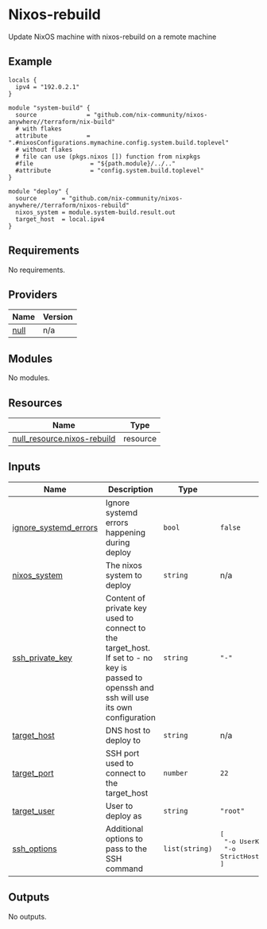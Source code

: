 # Nixos-rebuild

Update NixOS machine with nixos-rebuild on a remote machine

## Example

```hcl
locals {
  ipv4 = "192.0.2.1"
}

module "system-build" {
  source              = "github.com/nix-community/nixos-anywhere//terraform/nix-build"
  # with flakes
  attribute           = ".#nixosConfigurations.mymachine.config.system.build.toplevel"
  # without flakes
  # file can use (pkgs.nixos []) function from nixpkgs
  #file                = "${path.module}/../.."
  #attribute           = "config.system.build.toplevel"
}

module "deploy" {
  source       = "github.com/nix-community/nixos-anywhere//terraform/nixos-rebuild"
  nixos_system = module.system-build.result.out
  target_host  = local.ipv4
}
```

<!-- BEGIN_TF_DOCS -->

## Requirements

No requirements.

## Providers

| Name                                                | Version |
| --------------------------------------------------- | ------- |
| <a name="provider_null"></a> [null](#provider_null) | n/a     |

## Modules

No modules.

## Resources

| Name                                                                                                                 | Type     |
| -------------------------------------------------------------------------------------------------------------------- | -------- |
| [null_resource.nixos-rebuild](https://registry.terraform.io/providers/hashicorp/null/latest/docs/resources/resource) | resource |

## Inputs

| Name                                                                                               | Description                                                                                                                                | Type           | Default                                                                                   | Required |
|----------------------------------------------------------------------------------------------------|--------------------------------------------------------------------------------------------------------------------------------------------|----------------|-------------------------------------------------------------------------------------------|:--------:|
| <a name="input_ignore_systemd_errors"></a> [ignore\_systemd\_errors](#input_ignore_systemd_errors) | Ignore systemd errors happening during deploy                                                                                              | `bool`         | `false`                                                                                   | no       |
| <a name="input_nixos_system"></a> [nixos\_system](#input_nixos_system)                             | The nixos system to deploy                                                                                                                 | `string`       | n/a                                                                                       | yes      |
| <a name="input_ssh_private_key"></a> [ssh\_private\_key](#input_ssh_private_key)                   | Content of private key used to connect to the target\_host. If set to - no key is passed to openssh and ssh will use its own configuration | `string`       | `"-"`                                                                                     | no       |
| <a name="input_target_host"></a> [target\_host](#input_target_host)                                | DNS host to deploy to                                                                                                                      | `string`       | n/a                                                                                       | yes      |
| <a name="input_target_port"></a> [target\_port](#input_target_port)                                | SSH port used to connect to the target\_host                                                                                               | `number`       | `22`                                                                                      | no       |
| <a name="input_target_user"></a> [target\_user](#input_target_user)                                | User to deploy as                                                                                                                          | `string`       | `"root"`                                                                                  | no       |
| <a name="input_ssh_options"></a> [ssh\_options](#input_ssh_options)                                | Additional options to pass to the SSH command                                                                                              | `list(string)` | <pre>[<br> "-o UserKnownHostsFile=/dev/null"<br> "-o StrictHostKeyChecking=no"<br>]</pre> | no       |

## Outputs

No outputs.

<!-- END_TF_DOCS -->
